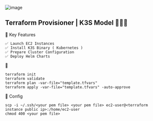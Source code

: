 ![image](https://github.com/user-attachments/assets/5989d539-a9c1-4891-a387-4c8a5e008054)

## Terraform Provisioner | K3S Model  🚀🚀🚀



🎯  Key Features
```
✅ Launch EC2 Instances
✅ Install K3S Binary ( Kubernetes )
✅ Prepare Cluster Configuration
✅ Deploy Helm Charts 
```

🚀 
```
terraform init
terraform validate
terraform plan -var-file="template.tfvars"
terraform apply -var-file="template.tfvars" -auto-approve
```

🧩 Config 

```
scp -i ~/.ssh/<your pem file> <your pem file> ec2-user@<terraform instance public ip>:/home/ec2-user
chmod 400 <your pem file>
```

